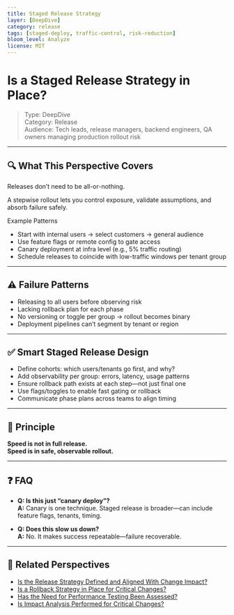```yaml
---
title: Staged Release Strategy
layer: [DeepDive]
category: release
tags: [staged-deploy, traffic-control, risk-reduction]
bloom_level: Analyze
license: MIT
---
```


# Is a Staged Release Strategy in Place?

> Type: DeepDive  
> Category: Release  
> Audience: Tech leads, release managers, backend engineers, QA owners managing production rollout risk

---

## 🔍 What This Perspective Covers

Releases don’t need to be all-or-nothing.

A stepwise rollout lets you control exposure, validate assumptions, and absorb failure safely.

Example Patterns

- Start with internal users → select customers → general audience  
- Use feature flags or remote config to gate access  
- Canary deployment at infra level (e.g., 5% traffic routing)  
- Schedule releases to coincide with low-traffic windows per tenant group

---

## ⚠️ Failure Patterns

- Releasing to all users before observing risk  
- Lacking rollback plan for each phase  
- No versioning or toggle per group → rollout becomes binary  
- Deployment pipelines can’t segment by tenant or region

---

## ✅ Smart Staged Release Design

- Define cohorts: which users/tenants go first, and why?  
- Add observability per group: errors, latency, usage patterns  
- Ensure rollback path exists at each step—not just final one  
- Use flags/toggles to enable fast gating or rollback  
- Communicate phase plans across teams to align timing

---

## 🧠 Principle

**Speed is not in full release.  
Speed is in safe, observable rollout.**

---

## ❓ FAQ

- **Q: Is this just “canary deploy”?**  
  **A:** Canary is one technique. Staged release is broader—can include feature flags, tenants, timing.

- **Q: Does this slow us down?**  
  **A:** No. It makes success repeatable—failure recoverable.

---

## 🔗 Related Perspectives

- [Is the Release Strategy Defined and Aligned With Change Impact?](release-strategy-planning.md)
- [Is a Rollback Strategy in Place for Critical Changes?](rollback-strategy.md)
- [Has the Need for Performance Testing Been Assessed?](../test/performance-test-plan.md)
- [Is Impact Analysis Performed for Critical Changes?](impact-analysis-for-critical-changes.md)
